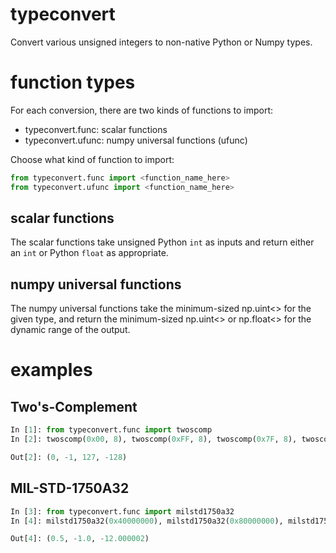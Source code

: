# typeconvert
Convert various unsigned integers to non-native Python or Numpy types.

# function types

For each conversion, there are two kinds of functions to import:
 - typeconvert.func:  scalar functions
 - typeconvert.ufunc: numpy universal functions (ufunc)

Choose what kind of function to import:
```python
from typeconvert.func import <function_name_here>
from typeconvert.ufunc import <function_name_here>
```

## scalar functions

The scalar functions take unsigned Python `int` as inputs and return either an `int` or Python `float` as appropriate.

## numpy universal functions

The numpy universal functions take the minimum-sized np.uint<> for the given type, and return the minimum-sized np.uint<> or np.float<> for the dynamic range of the output.



# examples

## Two's-Complement

```python
In [1]: from typeconvert.func import twoscomp
In [2]: twoscomp(0x00, 8), twoscomp(0xFF, 8), twoscomp(0x7F, 8), twoscomp(0x80, 8)

Out[2]: (0, -1, 127, -128)
```

## MIL-STD-1750A32

```python
In [3]: from typeconvert.func import milstd1750a32
In [4]: milstd1750a32(0x40000000), milstd1750a32(0x80000000), milstd1750a32(0x9FFFFF04)

Out[4]: (0.5, -1.0, -12.000002)
```
